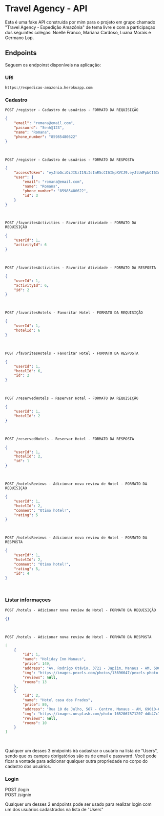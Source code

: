 # Travel Agency - API

Esta é uma fake API construida por mim para o projeto em grupo chamado "Travel Agency - Expedição Amazônia" de tema livre e com a participaçao dos seguintes colegas: Noelle Franco, Mariana Cardoso, Luana Morais e Germano Lop. 

## Endpoints

Seguem os endpoinst disponíveis na aplicação:

### URI

```https://expedicao-amazonia.herokuapp.com```

### Cadastro

```POST /register - Cadastro de usuários - FORMATO DA REQUISIÇÃO```<br/>

```json
{
	"email": "romana@email.com",
	"password": "Senh@123",
	"name": "Romana",
	"phone_number": "85985480622"
}
```
<br/>

```POST /register - Cadastro de usuários - FORMATO DA RESPOSTA```<br/>

```json
{
	"accessToken": "eyJhbGciOiJIUzI1NiIsInR5cCI6IkpXVCJ9.eyJlbWFpbCI6InJvbWFuYUBlbWFpbC5jb20iLCJpYXQiOjE2Nzc4OTIzODcsImV4cCI6MTY3Nzg5NTk4Nywic3ViIjoiMyJ9.ApXPdkmhKVikauaMyI4NyGepijT2H7rB8i3Ucr8vUQk",
	"user": {
		"email": "romana@email.com",
		"name": "Romana",
		"phone_number": "85985480622",
		"id": 3
	}
}
```

<br/>

```POST /favoritesActivities - Favoritar Atividade - FORMATO DA REQUISIÇÃO``` <br/>

```json
{
	"userId": 1,
	"activityId": 6
}
```

<br/>

```POST /favoritesActivities - Favoritar Atividade - FORMATO DA RESPOSTA``` <br/>

```json
{
	"userId": 1,
	"activityId": 6,
	"id": 2
}
```

<br/>

```POST /favoritesHotels - Favoritar Hotel - FORMATO DA REQUISIÇÃO``` <br/>

```json
{
	"userId": 1,
	"hotelId": 6
}
```

<br/>

```POST /favoritesHotels - Favoritar Hotel - FORMATO DA RESPOSTA``` <br/>

```json
{
	"userId": 1,
	"hotelId": 6,
	"id": 2
}
```

<br/>

```POST /reservedHotels - Reservar Hotel - FORMATO DA REQUISIÇÃO``` <br/>

```json
{
	"userId": 1,
	"hotelId": 2
}
```

<br/>

```POST /reservedHotels - Reservar Hotel - FORMATO DA RESPOSTA``` <br/>

```json
{
	"userId": 1,
	"hotelId": 2,
	"id": 1
}
```

<br/>

```POST /hotelsReviews - Adicionar nova review de Hotel - FORMATO DA REQUISIÇÃO``` <br/>

```json
{
	"userId": 1,
	"hotelId": 2,
	"comment": "Otimo hotel!",
	"rating": 5
}
```

<br/>

```POST /hotelsReviews - Adicionar nova review de Hotel - FORMATO DA RESPOSTA``` <br/>

```json
{
	"userId": 1,
	"hotelId": 2,
	"comment": "Otimo hotel!",
	"rating": 5,
	"id": 4
}
```

<br/>

### Listar informaçoes

```POST /hotels - Adicionar nova review de Hotel - FORMATO DA REQUISIÇÃO``` <br/>

```json
{}
```

<br/>

```POST /hotels - Adicionar nova review de Hotel - FORMATO DA RESPOSTA``` <br/>

```json
[
	{
		"id": 1,
		"name": "Holiday Inn Manaus",
		"price": 149,
		"address": "Av. Rodrigo Otávio, 3721 - Japiim, Manaus - AM, 69073-177, Brazil",
		"img": "https://images.pexels.com/photos/13696647/pexels-photo-13696647.jpeg?auto=compress&cs=tinysrgb&w=1260&h=750&dpr=1",
		"reviews": null,
		"rooms": 13
	},
	{
		"id": 2,
		"name": "Hotel casa dos Frades",
		"price": 89,
		"address": "Rua 10 de Julho, 567 - Centro, Manaus - AM, 69010-060, Brazil",
		"img": "https://images.unsplash.com/photo-1652067871207-ddb47c708633?ixlib=rb-4.0.3&ixid=MnwxMjA3fDB8MHxwaG90by1wYWdlfHx8fGVufDB8fHx8&auto=format&fit=crop&w=687&q=80",
		"reviews": null,
		"rooms": 10
	}
]
```

<br/>


Qualquer um desses 3 endpoints irá cadastrar o usuário na lista de "Users", sendo que os campos obrigatórios são os de email e password.
Você pode ficar a vontade para adicionar qualquer outra propriedade no corpo do cadastro dos usuários.


### Login

POST /login <br/>
POST /signin

Qualquer um desses 2 endpoints pode ser usado para realizar login com um dos usuários cadastrados na lista de "Users"
